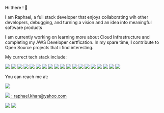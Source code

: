 Hi there ! 👋

I am Raphael, a full stack developer that enjoys collaborating wih other developers, debugging, and turning a vision and an idea into meaningful software products 

I am currently working on learning more about Cloud Infrastructure and completing my AWS Developer certfication. In my spare time, I contribute to Open Source projects that i find interesting. 

My currect tech stack include: 

<img src="https://img.shields.io/badge/Python-FFD43B?style=for-the-badge&logo=python&logoColor=blue"/> <img src="https://img.shields.io/badge/Django-092E20?style=for-the-badge&logo=django&logoColor=gree" /> <img src="https://img.shields.io/badge/Flask-000000?style=for-the-badge&logo=flask&logoColor=white" /> <img src="https://img.shields.io/badge/JavaScript-323330?style=for-the-badge&logo=javascript&logoColor=F7DF1E" /> <img src="https://img.shields.io/badge/Angular-DD0031?style=for-the-badge&logo=angular&logoColor=white" /> <img src="https://img.shields.io/badge/React-20232A?style=for-the-badge&logo=react&logoColor=61DAFB" /> <img src="https://img.shields.io/badge/React_Router-CA4245?style=for-the-badge&logo=react-router&logoColor=whit" /> 
<img src="https://img.shields.io/badge/Redux-593D88?style=for-the-badge&logo=redux&logoColor=white" /> <img src="https://img.shields.io/badge/Heroku-430098?style=for-the-badge&logo=heroku&logoColor=white" /> <img src="	https://img.shields.io/badge/MongoDB-4EA94B?style=for-the-badge&logo=mongodb&logoColor=white" /> <img src="https://img.shields.io/badge/MySQL-005C84?style=for-the-badge&logo=mysql&logoColor=white" /> <img src="https://img.shields.io/badge/Node.js-339933?style=for-the-badge&logo=nodedotjs&logoColor=white" /> <img src="https://img.shields.io/badge/kubernetes-326ce5.svg?&style=for-the-badge&logo=kubernetes&logoColor=white" /> <img src="https://img.shields.io/badge/Visual_Studio-5C2D91?style=for-the-badge&logo=visual%20studio&logoColor=white" /> <img src="	https://img.shields.io/badge/JWT-000000?style=for-the-badge&logo=JSON%20web%20tokens&logoColor=white" /> <img src="https://img.shields.io/badge/Bootstrap-563D7C?style=for-the-badge&logo=bootstrap&logoColor=white" /> <img src="https://img.shields.io/badge/Stripe-626CD9?style=for-the-badge&logo=Stripe&logoColor=whit" /> <img src="https://img.shields.io/badge/Netlify-00C7B7?style=for-the-badge&logo=netlify&logoColor=white" /> <img src="https://img.shields.io/badge/PayPal-00457C?style=for-the-badge&logo=paypal&logoColor=whit" />


You can reach me at:

<a href="https://www.linkedin.com/in/raphael-khan/" />
<img src="https://img.shields.io/badge/LinkedIn-0077B5?style=for-the-badge&logo=linkedin&logoColor=white" />

 <img src="https://img.shields.io/badge/Gmail-D14836?style=for-the-badge&logo=gmail&logoColor=white" /> : raphael.khan@yahoo.com


<img src="https://github-readme-stats.vercel.app/api?username=raphael-khan" />

<img src="https://github-profile-trophy.vercel.app/?username=raphael-khan" />

